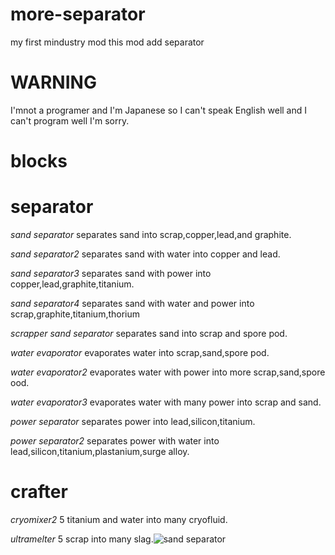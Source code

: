# more-separator
my first mindustry mod this mod add separator

# WARNING
I'mnot a programer and I'm Japanese
so I can't speak English well and I can't program well
I'm sorry.

# blocks

# separator

*sand separator* separates sand into scrap,copper,lead,and graphite.

*sand separator2* separates sand with water into copper and lead.

*sand separator3* separates sand with power into copper,lead,graphite,titanium.

*sand separator4* separates sand with water and power into scrap,graphite,titanium,thorium
 
*scrapper sand separator* separates sand into scrap and spore pod.
 
*water evaporator* evaporates water into scrap,sand,spore pod.

*water evaporator2* evaporates water with power into more scrap,sand,spore ood.

*water evaporator3* evaporates water with many power into scrap and sand.

*power separator* separates power into lead,silicon,titanium.

*power separator2* separates power with water into lead,silicon,titanium,plastanium,surge alloy.

# crafter

*cryomixer2* 5 titanium and water into many cryofluid.

*ultramelter* 5 scrap into many slag.![sand separator](https://user-images.githubusercontent.com/98581612/156863763-db90ffd1-86e3-4070-96b4-6da586791a69.png)
